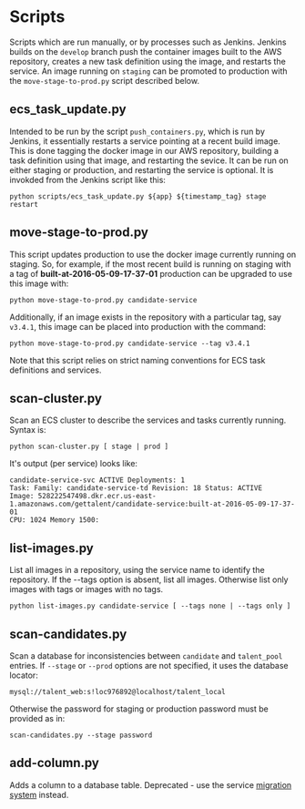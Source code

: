 # Scripts

Scripts which are run manually, or by processes such as Jenkins. Jenkins builds on the `develop` branch push the container images built to the AWS repository,
creates a new task definition using the image, and restarts the service. An image running on `staging` can be promoted to production with the `move-stage-to-prod.py` script
described below.

## **__ecs_task_update.py__**

Intended to be run by the script ```push_containers.py```, which is run by Jenkins, it essentially restarts a service pointing at a recent build image. This is done tagging the
docker image in our AWS repository, building a task definition using that image, and restarting the sevice. It can be run on either staging or production, and restarting the
service is optional. It is invokded from the Jenkins script like this:

```
python scripts/ecs_task_update.py ${app} ${timestamp_tag} stage restart
```

## **__move-stage-to-prod.py__**

This script updates production to use the docker image currently running on staging. So, for example, if the most recent build is running on staging with a tag of **built-at-2016-05-09-17-37-01** production can be upgraded to use this image with:

```
python move-stage-to-prod.py candidate-service
```

Additionally, if an image exists in the repository with a particular tag, say `v3.4.1`, this image can be placed into production with the command:

```
python move-stage-to-prod.py candidate-service --tag v3.4.1
```

Note that this script relies on strict naming conventions for ECS task definitions and services.

## **__scan-cluster.py__**

Scan an ECS cluster to describe the services and tasks currently running. Syntax is:

```
python scan-cluster.py [ stage | prod ]
```

It's output (per service) looks like:

```
candidate-service-svc ACTIVE Deployments: 1
Task: Family: candidate-service-td Revision: 18 Status: ACTIVE
Image: 528222547498.dkr.ecr.us-east-1.amazonaws.com/gettalent/candidate-service:built-at-2016-05-09-17-37-01
CPU: 1024 Memory 1500: 
```

## **__list-images.py__**

List all images in a repository, using the service name to identify the repository. If the --tags option is absent, list all images. Otherwise list only images with tags
or images with no tags.

```
python list-images.py candidate-service [ --tags none | --tags only ]
```

## **__scan-candidates.py__**

Scan a database for inconsistencies between ```candidate``` and ```talent_pool``` entries. If ```--stage``` or ```--prod``` options are not specified, it uses the database locator:

```
mysql://talent_web:s!loc976892@localhost/talent_local
```

Otherwise the password for staging or production password must be provided as in:

```
scan-candidates.py --stage password
```

## **__add-column.py__**

Adds a column to a database table. Deprecated - use the service [migration system](https://github.com/gettalent/talent-flask-services/wiki/Database-Migrations-on-the-Cheap) instead.
